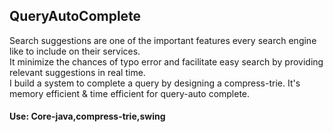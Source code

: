 ## QueryAutoComplete

Search suggestions are one of the important features every search engine like to include on their services.<br>
It minimize the chances of typo error and facilitate easy search by providing relevant suggestions in real time.<br>
I build a system to complete a query by designing a compress-trie.
It's memory efficient & time efficient for query-auto complete.

#### Use: Core-java,compress-trie,swing
